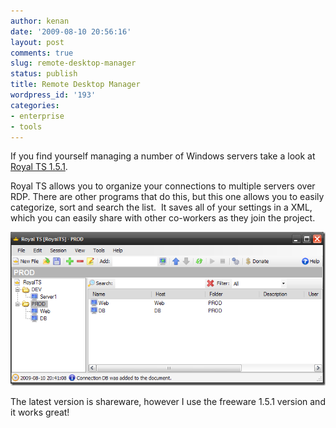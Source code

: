 ```yaml
---
author: kenan
date: '2009-08-10 20:56:16'
layout: post
comments: true
slug: remote-desktop-manager
status: publish
title: Remote Desktop Manager
wordpress_id: '193'
categories:
- enterprise
- tools
---
```


If you find yourself managing a number of Windows servers take a look at
[Royal TS 1.5.1](http://www.code4ward.net/main/RoyalTS/Download.aspx).

Royal TS allows you to organize your connections to multiple servers over RDP.
There are other programs that do this, but this one allows you to easily
categorize, sort and search the list.  It saves all of your settings in a XML,
which you can easily share with other co-workers as they join the project.

[![RoyalTS](/images/RoyalTS_thumb.png)](/images/RoyalTS.png)

The latest version is shareware, however I use the freeware 1.5.1 version and
it works great!


